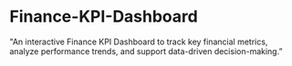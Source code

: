 # Finance-KPI-Dashboard
"An interactive Finance KPI Dashboard to track key financial metrics, analyze performance trends, and support data-driven decision-making.”
